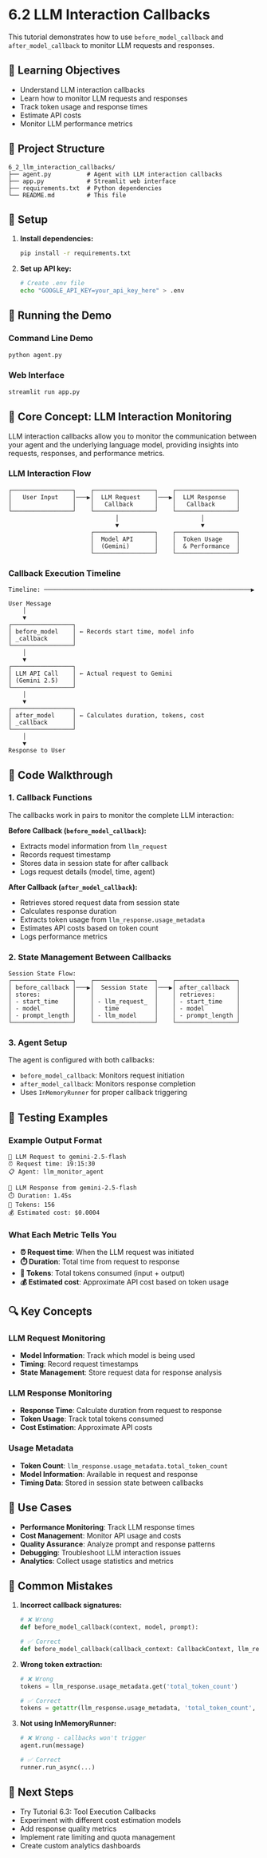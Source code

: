 # 6.2 LLM Interaction Callbacks

This tutorial demonstrates how to use `before_model_callback` and `after_model_callback` to monitor LLM requests and responses.

## 🎯 Learning Objectives

- Understand LLM interaction callbacks
- Learn how to monitor LLM requests and responses
- Track token usage and response times
- Estimate API costs
- Monitor LLM performance metrics

## 📁 Project Structure

```
6_2_llm_interaction_callbacks/
├── agent.py          # Agent with LLM interaction callbacks
├── app.py            # Streamlit web interface
├── requirements.txt  # Python dependencies
└── README.md         # This file
```

## 🔧 Setup

1. **Install dependencies:**
   ```bash
   pip install -r requirements.txt
   ```

2. **Set up API key:**
   ```bash
   # Create .env file
   echo "GOOGLE_API_KEY=your_api_key_here" > .env
   ```

## 🚀 Running the Demo

### Command Line Demo
```bash
python agent.py
```

### Web Interface
```bash
streamlit run app.py
```

## 🧠 Core Concept: LLM Interaction Monitoring

LLM interaction callbacks allow you to monitor the communication between your agent and the underlying language model, providing insights into requests, responses, and performance metrics.

### **LLM Interaction Flow**

```
┌─────────────────┐    ┌─────────────────┐    ┌─────────────────┐
│   User Input    │───▶│  LLM Request    │───▶│  LLM Response   │
│                 │    │   Callback      │    │   Callback      │
└─────────────────┘    └─────────────────┘    └─────────────────┘
                              │                       │
                              ▼                       ▼
                       ┌─────────────────┐    ┌─────────────────┐
                       │  Model API      │    │  Token Usage    │
                       │  (Gemini)       │    │  & Performance  │
                       └─────────────────┘    └─────────────────┘
```

### **Callback Execution Timeline**

```
Timeline: ──────────────────────────────────────────────────────────▶

User Message
    │
    ▼
┌─────────────────┐
│ before_model    │ ← Records start time, model info
│ _callback       │
└─────────────────┘
    │
    ▼
┌─────────────────┐
│ LLM API Call    │ ← Actual request to Gemini
│ (Gemini 2.5)    │
└─────────────────┘
    │
    ▼
┌─────────────────┐
│ after_model     │ ← Calculates duration, tokens, cost
│ _callback       │
└─────────────────┘
    │
    ▼
Response to User
```

## 📖 Code Walkthrough

### **1. Callback Functions**

The callbacks work in pairs to monitor the complete LLM interaction:

**Before Callback (`before_model_callback`):**
- Extracts model information from `llm_request`
- Records request timestamp
- Stores data in session state for after callback
- Logs request details (model, time, agent)

**After Callback (`after_model_callback`):**
- Retrieves stored request data from session state
- Calculates response duration
- Extracts token usage from `llm_response.usage_metadata`
- Estimates API costs based on token count
- Logs performance metrics

### **2. State Management Between Callbacks**

```
Session State Flow:
┌─────────────────┐    ┌─────────────────┐    ┌─────────────────┐
│ before_callback │───▶│  Session State  │───▶│ after_callback  │
│ stores:         │    │                 │    │ retrieves:      │
│ - start_time    │    │ - llm_request_  │    │ - start_time    │
│ - model         │    │   time          │    │ - model         │
│ - prompt_length │    │ - llm_model     │    │ - prompt_length │
└─────────────────┘    └─────────────────┘    └─────────────────┘
```

### **3. Agent Setup**

The agent is configured with both callbacks:
- `before_model_callback`: Monitors request initiation
- `after_model_callback`: Monitors response completion
- Uses `InMemoryRunner` for proper callback triggering

## 🧪 Testing Examples

### **Example Output Format**

```
🤖 LLM Request to gemini-2.5-flash
⏰ Request time: 19:15:30
📋 Agent: llm_monitor_agent

📝 LLM Response from gemini-2.5-flash
⏱️ Duration: 1.45s
🔢 Tokens: 156
💰 Estimated cost: $0.0004

```

### **What Each Metric Tells You**

- **⏰ Request time**: When the LLM request was initiated
- **⏱️ Duration**: Total time from request to response
- **🔢 Tokens**: Total tokens consumed (input + output)
- **💰 Estimated cost**: Approximate API cost based on token usage

## 🔍 Key Concepts

### **LLM Request Monitoring**
- **Model Information**: Track which model is being used
- **Timing**: Record request timestamps
- **State Management**: Store request data for response analysis

### **LLM Response Monitoring**
- **Response Time**: Calculate duration from request to response
- **Token Usage**: Track total tokens consumed
- **Cost Estimation**: Approximate API costs

### **Usage Metadata**
- **Token Count**: `llm_response.usage_metadata.total_token_count`
- **Model Information**: Available in request and response
- **Timing Data**: Stored in session state between callbacks

## 🎯 Use Cases

- **Performance Monitoring**: Track LLM response times
- **Cost Management**: Monitor API usage and costs
- **Quality Assurance**: Analyze prompt and response patterns
- **Debugging**: Troubleshoot LLM interaction issues
- **Analytics**: Collect usage statistics and metrics

## 🚨 Common Mistakes

1. **Incorrect callback signatures:**
   ```python
   # ❌ Wrong
   def before_model_callback(context, model, prompt):
   
   # ✅ Correct
   def before_model_callback(callback_context: CallbackContext, llm_request):
   ```

2. **Wrong token extraction:**
   ```python
   # ❌ Wrong
   tokens = llm_response.usage_metadata.get('total_token_count')
   
   # ✅ Correct
   tokens = getattr(llm_response.usage_metadata, 'total_token_count', 0)
   ```

3. **Not using InMemoryRunner:**
   ```python
   # ❌ Wrong - callbacks won't trigger
   agent.run(message)
   
   # ✅ Correct
   runner.run_async(...)
   ```

## 🔗 Next Steps

- Try Tutorial 6.3: Tool Execution Callbacks
- Experiment with different cost estimation models
- Add response quality metrics
- Implement rate limiting and quota management
- Create custom analytics dashboards 
